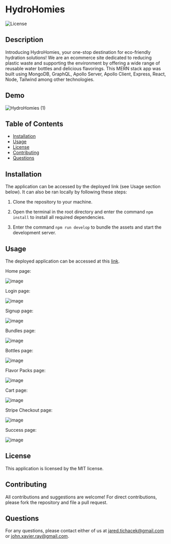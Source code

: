 # HydroHomies
![License](https://img.shields.io/badge/license-MIT-red.svg)

## Description

Introducing HydroHomies, your one-stop destination for eco-friendly hydration solutions! We are an ecommerce site dedicated to reducing plastic waste and supporting the environment by offering a wide range of reusable water bottles and delicious flavorings. This MERN stack app was built using MongoDB, GraphQL, Apollo Server, Apollo Client, Express, React, Node, Tailwind among other technologies.

## Demo

![HydroHomies (1)](https://github.com/jtich40/hydro-homies/assets/116316302/de131a8e-2912-4585-a04e-293ad897a63d)

## Table of Contents
* [Installation](#installation)
* [Usage](#usage)
* [License](#license)
* [Contributing](#contributing)
* [Questions](#questions)

## Installation

The application can be accessed by the deployed link (see Usage section below). It can also be ran locally by following these steps:

1. Clone the repository to your machine.

2. Open the terminal in the root directory and enter the command `npm install` to install all required dependencies.

3. Enter the command `npm run develop` to bundle the assets and start the development server.

## Usage

The deployed application can be accessed at this [link](https://hydrohomies.herokuapp.com/).

Home page:

![image](https://github.com/jtich40/hydro-homies/assets/116316302/a74e9162-f97b-4d7d-9a95-1c82e83886c7)

Login page:

![image](https://github.com/jtich40/hydro-homies/assets/116316302/d62d33cc-af2e-483b-b784-53f8fa6f75ac)

Signup page:

![image](https://github.com/jtich40/hydro-homies/assets/116316302/61ac39ef-86be-468d-8f4e-90c7b4a4794c)

Bundles page:

![image](https://github.com/jtich40/hydro-homies/assets/116316302/3097dd26-2ed7-4226-a15b-72c4e4b28bd8)

Bottles page:

![image](https://github.com/jtich40/hydro-homies/assets/116316302/3eb55e6c-3112-4f5c-964f-b4b6f9e2753a)

Flavor Packs page:

![image](https://github.com/jtich40/hydro-homies/assets/116316302/1c78b8ce-0897-4f1f-a257-feb797ac9b7f)

Cart page:

![image](https://github.com/jtich40/hydro-homies/assets/116316302/64704649-f9d1-49a2-92a7-4ba0095243b2)

Stripe Checkout page:

![image](https://github.com/jtich40/hydro-homies/assets/116316302/ea0d3683-0555-41ca-ae4e-155e62024654)

Success page:

![image](https://github.com/jtich40/hydro-homies/assets/116316302/b2b45070-ac65-4c96-989e-441d7686718b)

## License
  This application is licensed by the MIT license.
 
## Contributing
 
All contributions and suggestions are welcome! For direct contributions, please fork the repository and file a pull request.

## Questions

For any questions, please contact either of us at jared.tichacek@gmail.com or john.xavier.ray@gmail.com. 

